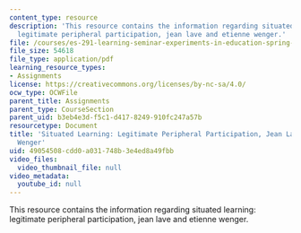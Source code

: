 ```yaml
---
content_type: resource
description: 'This resource contains the information regarding situated learning:
  legitimate peripheral participation, jean lave and etienne wenger.'
file: /courses/es-291-learning-seminar-experiments-in-education-spring-2003/49054508cdd0a031748b3e4ed8a49fbb_MITES_291S03_5.pdf
file_size: 54618
file_type: application/pdf
learning_resource_types:
- Assignments
license: https://creativecommons.org/licenses/by-nc-sa/4.0/
ocw_type: OCWFile
parent_title: Assignments
parent_type: CourseSection
parent_uid: b3eb4e3d-f5c1-d417-8249-910fc247a57b
resourcetype: Document
title: 'Situated Learning: Legitimate Peripheral Participation, Jean Lave and Etienne
  Wenger'
uid: 49054508-cdd0-a031-748b-3e4ed8a49fbb
video_files:
  video_thumbnail_file: null
video_metadata:
  youtube_id: null
---
```

This resource contains the information regarding situated learning: legitimate peripheral participation, jean lave and etienne wenger.